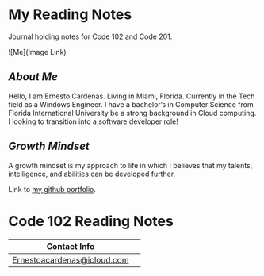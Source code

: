 # My Reading Notes

Journal holding notes for Code 102 and Code 201.

![Me](Image Link)

## *About Me*
Hello, I am Ernesto Cardenas. Living in Miami, Florida. Currently in the Tech field as a Windows Engineer. I have a bachelor’s in Computer Science from Florida International University be a strong background in Cloud computing. I looking to transition into a software developer role!

## *Growth Mindset*
A growth mindset is my approach to life in which I believes that my talents, intelligence, and abilities can be developed further. 

Link to [my github portfolio](https://github.com/ernestocardenas).

# Code 102 Reading Notes


|Contact Info|  |
--- | --- |
|Ernestoacardenas@icloud.com|
